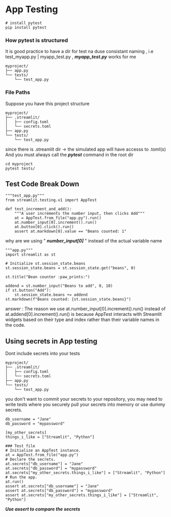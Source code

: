 # App Testing   
~~~
# install pytest
pip install pytest
~~~   
### How **pytest** is structured   
It is good practice to have a dir for test na duse consistant naming , i.e test_myapp.py | myapp_test.py , ***myapp_test.py*** works for me   
~~~
myproject/
├── app.py
└── tests/
    └── test_app.py
~~~   
### File Paths   
Suppose you have this project structure   
~~~
myproject/
├── .streamlit/
│   ├── config.toml
│   └── secrets.toml
├── app.py
└── tests/
    └── test_app.py
~~~   
since there is .streamlit dir -> the simulated app will have accesss to .toml(s)   
And you must always call the ***pytest*** command in the root dir   
~~~
cd myproject
pytest tests/
~~~    
## Test Code Break Down   
~~~
"""test_app.py"""
from streamlit.testing.v1 import AppTest

def test_increment_and_add():
    """A user increments the number input, then clicks Add"""
    at = AppTest.from_file("app.py").run()
    at.number_input[0].increment().run()
    at.button[0].click().run()
    assert at.markdown[0].value == "Beans counted: 1"
~~~   
why are we using " ***number_input[0]*** " instead of the actual variable name    
~~~
"""app.py"""
import streamlit as st

# Initialize st.session_state.beans
st.session_state.beans = st.session_state.get("beans", 0)

st.title("Bean counter :paw_prints:")

addend = st.number_input("Beans to add", 0, 10)
if st.button("Add"):
    st.session_state.beans += addend
st.markdown(f"Beans counted: {st.session_state.beans}")
~~~   
answer : The reason we use at.number_input[0].increment().run() instead of at.addend[0].increment().run() is because AppTest interacts with Streamlit widgets based on their type and index rather than their variable names in the code.      
## Using secrets in App testing  
Dont include secrets into your tests   
~~~
myproject/
├── .streamlit/
│   ├── config.toml
│   └── secrets.toml
├── app.py
└── tests/
    └── test_app.py
~~~   
you don't want to commit your secrets to your repository, you may need to write tests where you securely pull your secrets into memory or use dummy secrets.   
~~~
db_username = "Jane"
db_password = "mypassword"

[my_other_secrets]
things_i_like = ["Streamlit", "Python"]
~~~   
~~~
### Test file 
# Initialize an AppTest instance.
at = AppTest.from_file("app.py")
# Declare the secrets.
at.secrets["db_username"] = "Jane"
at.secrets["db_password"] = "mypassword"
at.secrets["my_other_secrets.things_i_like"] = ["Streamlit", "Python"]
# Run the app.
at.run()
assert at.secrets["db_username"] = "Jane"
assert at.secrets["db_password"] = "mypassword"
assert at.secrets["my_other_secrets.things_i_like"] = ["Streamlit", "Python"]
~~~   
***Use assert to compare the secrets***   
~~~
~~~

~~~
 
